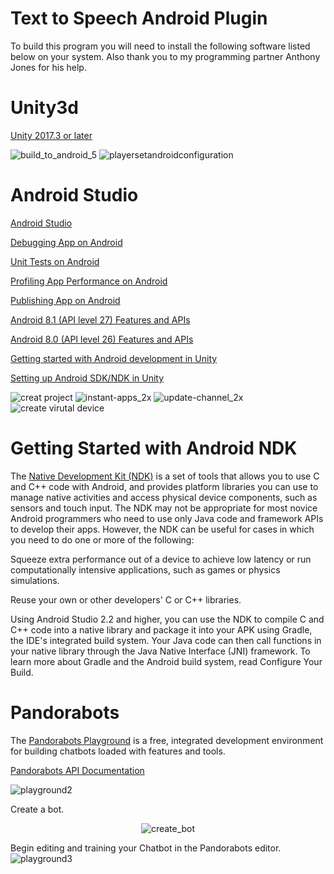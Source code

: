 # Text to Speech Android Plugin

To build this program you will need to install the following software listed below on your system. Also thank you to my programming partner Anthony Jones for his help.

# Unity3d
[Unity 2017.3 or later](https://unity3d.com)

![build_to_android_5](https://user-images.githubusercontent.com/18353476/27527819-55779986-5a02-11e7-96cc-bfaeb3a1b5f6.png)
![playersetandroidconfiguration](https://user-images.githubusercontent.com/18353476/28398802-b888561e-6cbd-11e7-9bd4-9d77f33e424e.png)

# Android Studio
[Android Studio](https://developer.android.com/studio/index.html)

[Debugging App on Android](https://developer.android.com/studio/debug/index.html)

[Unit Tests on Android](https://developer.android.com/studio/test/index.html)

[Profiling App Performance on Android](https://developer.android.com/studio/profile/index.html)

[Publishing App on Android](https://developer.android.com/studio/publish/index.html)

[Android 8.1 (API level 27) Features and APIs ](https://developer.android.com/about/versions/oreo/android-8.1)

[Android 8.0 (API level 26) Features and APIs](https://developer.android.com/about/versions/oreo/android-8.0.html)

[Getting started with Android development in Unity](https://docs.unity3d.com/Manual/android-GettingStarted.html)

[Setting up Android SDK/NDK in Unity](https://docs.unity3d.com/Manual/android-sdksetup.html)

![creat project](https://user-images.githubusercontent.com/18353476/28494097-63a0df68-6ed9-11e7-929e-3eba9a3f6700.png)
![instant-apps_2x](https://user-images.githubusercontent.com/18353476/28494126-680f3a4e-6eda-11e7-9235-0cd1b4bdf408.png)
![update-channel_2x](https://user-images.githubusercontent.com/18353476/28494098-68114d94-6ed9-11e7-87d2-3c0c30e866ac.png)
![create virutal device](https://user-images.githubusercontent.com/18353476/28558055-f8d720b4-70c4-11e7-9b68-aadde703aedf.gif)

# Getting Started with Android NDK
The [Native Development Kit (NDK)](https://developer.android.com/ndk/guides/index.html) is a set of tools that allows you to use C and C++ code with Android, and provides platform libraries you can use to manage native activities and access physical device components, such as sensors and touch input. The NDK may not be appropriate for most novice Android programmers who need to use only Java code and framework APIs to develop their apps. However, the NDK can be useful for cases in which you need to do one or more of the following:

  Squeeze extra performance out of a device to achieve low latency or run computationally intensive applications, such as games or physics simulations.

  Reuse your own or other developers' C or C++ libraries.

Using Android Studio 2.2 and higher, you can use the NDK to compile C and C++ code into a native library and package it into your APK using Gradle, the IDE's integrated build system. Your Java code can then call functions in your native library through the Java Native Interface (JNI) framework. To learn more about Gradle and the Android build system, read Configure Your Build.

# Pandorabots
The [Pandorabots Playground](https://www.pandorabots.com/) is a free, integrated development environment for building chatbots loaded with features and tools. 

[Pandorabots API Documentation](https://developer.pandorabots.com/docs)

![playground2](https://user-images.githubusercontent.com/18353476/28440038-7ea77532-6d59-11e7-8ded-491857331cdf.png)

Create a bot.
<p align="center">
  <img alt="create_bot" src="https://user-images.githubusercontent.com/18353476/30455306-41b835a4-9954-11e7-8c56-dfaae3b472ac.gif">
</p>

Begin editing and training your Chatbot in the Pandorabots editor.
![playground3](https://user-images.githubusercontent.com/18353476/28440215-23ba4360-6d5a-11e7-9b82-9f7d2dd1c5a8.jpg)
